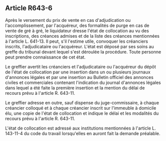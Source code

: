 Article R643-6
----
Après le versement du prix de vente en cas d'adjudication ou l'accomplissement,
par l'acquéreur, des formalités de purge en cas de vente de gré à gré, le
liquidateur dresse l'état de collocation au vu des inscriptions, des créances
admises et de la liste des créances mentionnées à l'article L. 641-13. Il peut,
s'il l'estime utile, convoquer les créanciers inscrits, l'adjudicataire ou
l'acquéreur. L'état est déposé par ses soins au greffe du tribunal devant lequel
s'est déroulée la procédure. Toute personne peut prendre connaissance de cet
état.

Le greffier avertit les créanciers et l'adjudicataire ou l'acquéreur du dépôt de
l'état de collocation par une insertion dans un ou plusieurs journaux d'annonces
légales et par une insertion au Bulletin officiel des annonces civiles et
commerciales contenant l'indication du journal d'annonces légales dans lequel a
été faite la première insertion et la mention du délai de recours prévu à
l'article R. 643-11.

Le greffier adresse en outre, sauf dispense du juge-commissaire, à chaque
créancier colloqué et à chaque créancier inscrit sur l'immeuble à domicile élu,
une copie de l'état de collocation et indique le délai et les modalités du
recours prévu à l'article R. 643-11.

L'état de collocation est adressé aux institutions mentionnées à l'article L.
143-11-4 du code du travail lorsqu'elles en auront fait la demande préalable.
